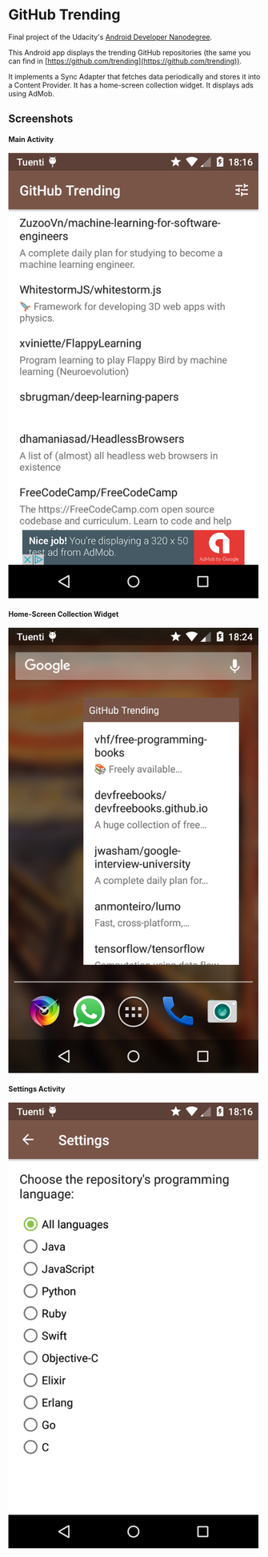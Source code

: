 # GitHub Trending

Final project of the Udacity's [Android Developer Nanodegree](https://www.udacity.com/course/android-developer-nanodegree-by-google--nd801).

This Android app displays the trending GitHub repositories (the same you can find in [https://github.com/trending](https://github.com/trending)).

It implements a Sync Adapter that fetches data periodically and stores it into a Content Provider. It has a home-screen collection widget. It displays ads using AdMob.

## Screenshots

#### Main Activity

<img src="screenshots/repolist-RepoListActivity-11102016181618.png" width="500px" title="Main Activity" alt="Main Activity">

<br>

#### Home-Screen Collection Widget

<img src="screenshots/launcher2-Launcher-11102016182457.png" width="500px" title="Home-Screen Collection Widget" alt="Home-Screen Collection Widget">

<br>

#### Settings Activity

<img src="screenshots/repolist-RepoListActivity-11102016181629.png" width="500px" title="Settings Activity" alt="Settings Activity">
